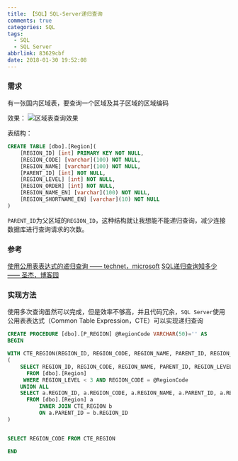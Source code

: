 ```yaml
---
title: 【SQL】SQL-Server递归查询
comments: true
categories: SQL
tags:
  - SQL
  - SQL Server
abbrlink: 83629cbf
date: 2018-01-30 19:52:08
---
```

### 需求

有一张国内区域表，要查询一个区域及其子区域的区域编码
<!-- more -->

效果：
![区域表查询效果](/assets/images/sql_recursive_query_region/sql_recursive_query_region.png)

表结构：
```sql
CREATE TABLE [dbo].[Region](
	[REGION_ID] [int] PRIMARY KEY NOT NULL,
	[REGION_CODE] [varchar](100) NOT NULL,
	[REGION_NAME] [varchar](100) NOT NULL,
	[PARENT_ID] [int] NOT NULL,
	[REGION_LEVEL] [int] NOT NULL,
	[REGION_ORDER] [int] NOT NULL,
	[REGION_NAME_EN] [varchar](100) NOT NULL,
	[REGION_SHORTNAME_EN] [varchar](10) NOT NULL
)
```

`PARENT_ID`为父区域的`REGION_ID`，这种结构就让我想能不能递归查询，减少连接数据库进行查询请求的次数。

### 参考
[使用公用表表达式的递归查询 —— technet，microsoft](https://technet.microsoft.com/zh-cn/library/ms186243(v=sql.105).aspx)
[SQL递归查询知多少 —— 圣杰，博客园](https://www.cnblogs.com/sheng-jie/p/6347835.html)

### 实现方法
使用多次查询虽然可以完成，但是效率不够高，并且代码冗余，`SQL Server`使用公用表表达式（Common Table Expression，CTE）可以实现递归查询
```sql
CREATE PROCEDURE [dbo].[P_REGION] @RegionCode VARCHAR(50)='' AS
BEGIN

WITH CTE_REGION(REGION_ID, REGION_CODE, REGION_NAME, PARENT_ID, REGION_LEVEL, REGION_ORDER, REGION_NAME_EN, REGION_SHORTNAME_EN) AS
(
    SELECT REGION_ID, REGION_CODE, REGION_NAME, PARENT_ID, REGION_LEVEL, REGION_ORDER, REGION_NAME_EN, REGION_SHORTNAME_EN
	  FROM [dbo].[Region]
	 WHERE REGION_LEVEL < 3 AND REGION_CODE = @RegionCode
    UNION ALL
    SELECT a.REGION_ID, a.REGION_CODE, a.REGION_NAME, a.PARENT_ID, a.REGION_LEVEL, a.REGION_ORDER, a.REGION_NAME_EN, a.REGION_SHORTNAME_EN
	  FROM [dbo].[Region] a
		  INNER JOIN CTE_REGION b
		  ON a.PARENT_ID = b.REGION_ID
)


SELECT REGION_CODE FROM CTE_REGION

END
```